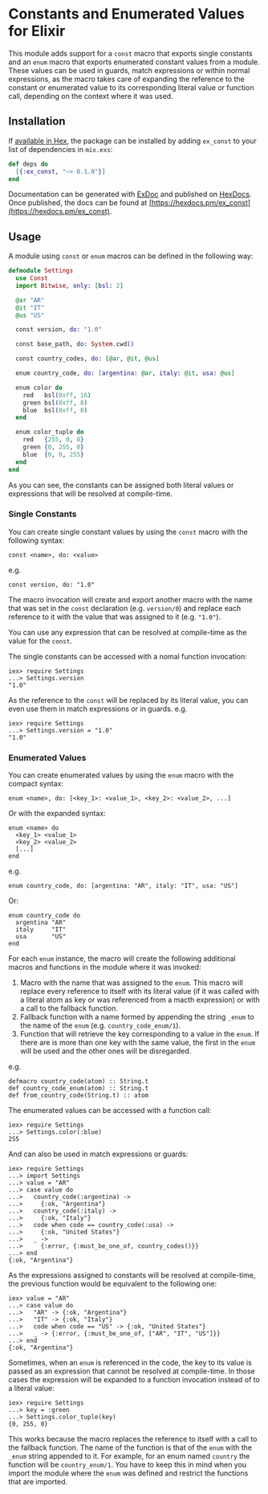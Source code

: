 # Constants and Enumerated Values for Elixir

This module adds support for a `const` macro that exports single constants
and an `enum` macro that exports enumerated constant values from a module.
These values can be used in guards, match expressions or within normal
expressions, as the macro takes care of expanding the reference to the
constant or enumerated value to its corresponding literal value or function
call, depending on the context where it was used.

## Installation

If [available in Hex](https://hex.pm/docs/publish), the package can be installed
by adding `ex_const` to your list of dependencies in `mix.exs`:

```elixir
def deps do
  [{:ex_const, "~> 0.1.0"}]
end
```

Documentation can be generated with [ExDoc](https://github.com/elixir-lang/ex_doc)
and published on [HexDocs](https://hexdocs.pm). Once published, the docs can
be found at [https://hexdocs.pm/ex_const](https://hexdocs.pm/ex_const).

## Usage

A module using `const` or `enum` macros can be defined in the following way:
```elixir
defmodule Settings
  use Const
  import Bitwise, only: [bsl: 2]

  @ar "AR"
  @it "IT"
  @us "US"

  const version, do: "1.0"

  const base_path, do: System.cwd()

  const country_codes, do: [@ar, @it, @us]

  enum country_code, do: [argentina: @ar, italy: @it, usa: @us]

  enum color do
    red   bsl(0xff, 16)
    green bsl(0xff, 8)
    blue  bsl(0xff, 0)
  end

  enum color_tuple do
    red   {255, 0, 0}
    green {0, 255, 0}
    blue  {0, 0, 255}
  end
end
```

As you can see, the constants can be assigned both literal values or
expressions that will be resolved at compile-time.

### Single Constants

You can create single constant values by using the `const` macro with the
following syntax:

    const <name>, do: <value>

e.g.

    const version, do: "1.0"

The macro invocation will create and export another macro with the name that
was set in the `const` declaration (e.g. `version/0`) and replace each
reference to it with the value that was assigned to it (e.g. `"1.0"`).

You can use any expression that can be resolved at compile-time as the value
for the `const`.

The single constants can be accessed with a nomal function invocation:

    iex> require Settings
    ...> Settings.version
    "1.0"

As the reference to the `const` will be replaced by its literal value, you
can even use them in match expressions or in guards. e.g.

    iex> require Settings
    ...> Settings.version = "1.0"
    "1.0"

### Enumerated Values

You can create enumerated values by using the `enum` macro with the compact
syntax:

    enum <name>, do: [<key_1>: <value_1>, <key_2>: <value_2>, ...]

Or with the expanded syntax:

    enum <name> do
      <key_1> <value_1>
      <key_2> <value_2>
      [...]
    end

e.g.

    enum country_code, do: [argentina: "AR", italy: "IT", usa: "US"]

Or:

    enum country_code do
      argentina "AR"
      italy     "IT"
      usa       "US"
    end

For each `enum` instance, the macro will create the following additional macros
and functions in the module where it was invoked:

  1. Macro with the name that was assigned to the `enum`. This macro will
     replace every reference to itself with its literal value (if it was called
     with a literal atom as key or was referenced from a macth expression) or
     with a call to the fallback function.
  2. Fallback function with a name formed by appending the string `_enum` to
     the name of the `enum` (e.g. `country_code_enum/1`).
  3. Function that will retrieve the key corresponding to a value in the `enum`.
     If there are is more than one key with the same value, the first in the
     `enum` will be used and the other ones will be disregarded.

e.g.

    defmacro country_code(atom) :: String.t
    def country_code_enum(atom) :: String.t
    def from_country_code(String.t) :: atom

The enumerated values can be accessed with a function call:

    iex> require Settings
    ...> Settings.color(:blue)
    255

And can also be used in match expressions or guards:

    iex> require Settings
    ...> import Settings
    ...> value = "AR"
    ...> case value do
    ...>   country_code(:argentina) ->
    ...>     {:ok, "Argentina"}
    ...>   country_code(:italy) ->
    ...>     {:ok, "Italy"}
    ...>   code when code == country_code(:usa) ->
    ...>     {:ok, "United States"}
    ...>   _ ->
    ...>     {:error, {:must_be_one_of, country_codes()}}
    ...> end
    {:ok, "Argentina"}

As the expressions assigned to constants will be resolved at compile-time,
the previous function would be equivalent to the following one:

    iex> value = "AR"
    ...> case value do
    ...>   "AR" -> {:ok, "Argentina"}
    ...>   "IT" -> {:ok, "Italy"}
    ...>   code when code == "US" -> {:ok, "United States"}
    ...>   _ -> {:error, {:must_be_one_of, ["AR", "IT", "US"]}}
    ...> end
    {:ok, "Argentina"}

Sometimes, when an `enum` is referenced in the code, the key to its value is
passed as an expression that cannot be resolved at compile-time. In those
cases the expression will be expanded to a function invocation instead of to
a literal value:

    iex> require Settings
    ...> key = :green
    ...> Settings.color_tuple(key)
    {0, 255, 0}

This works because the macro replaces the reference to itself with a call to
the fallback function. The name of the function is that of the `enum`
with the `_enum` string appended to it. For example, for an enum named
`country` the function will be `country_enum/1`. You have to keep this in
mind when you import the module where the `enum` was defined and restrict
the functions that are imported.
